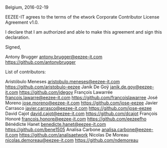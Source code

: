 Belgium, 2016-02-19

EEZEE-IT agrees to the terms of the etwork Corporate Contributor License
Agreement v1.0.

I declare that I am authorized and able to make this agreement and sign this
declaration.

Signed,

Antony Brugger antony.brugger@eezee-it.com https://github.com/antonybrugger

List of contributors:

Aristóbulo Meneses aristobulo.meneses@eezee-it.com https://github.com/aristobulo-eezee
Janik De Goÿ janik.de.goy@eezee-it.com https://github.com/jdegoy
François Lawarrée francois.lawarre@eezee-it.com https://github.com/francoislawarree
José Moreno jose.moreno@eezee-it.com https://github.com/jose-eezee
Javier Carrasco javier.carrasco@eezee-it.com https://github.com/jose-eezee
David Cajot david.cajot@eezee-it.com https://github.com/dcajot
François Honoré francois.honore@eezee-it.com https://github.com/eezeefho
Bénédicte Hanet benedicte.hanet@eezee-it.com https://github.com/bene1505
Analisa Carbone analisa.carbone@eezee-it.com https://github.com/analisaetwork
Nicolas De Moreau nicolas.demoreau@eezee-it.com https://github.com/ndemoreau